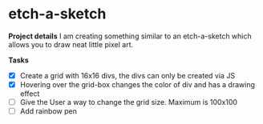 # etch-a-sketch

**Project details**
I am creating something similar to an etch-a-sketch which allows you to draw neat little pixel art.


**Tasks**
- [X] Create a grid with 16x16 divs, the divs can only be created via JS
- [X] Hovering over the grid-box changes the color of div and has a drawing effect 
- [ ] Give the User a way to change the grid size. Maximum is 100x100
- [ ] Add rainbow pen
